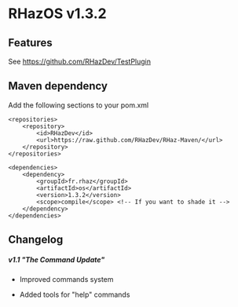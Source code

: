 # RHazOS v1.3.2

## Features

See https://github.com/RHazDev/TestPlugin

## Maven dependency

Add the following sections to your pom.xml

```
<repositories>
	<repository>
		<id>RHazDev</id>
		<url>https://raw.github.com/RHazDev/RHaz-Maven/</url>
	</repository>
</repositories>

<dependencies>
	<dependency>
		<groupId>fr.rhaz</groupId>
		<artifactId>os</artifactId>
		<version>1.3.2</version>
		<scope>compile</scope> <!-- If you want to shade it -->
	</dependency>
</dependencies>
```

## Changelog

##### v1.1 "The Command Update"

* Improved commands system

* Added tools for "help" commands